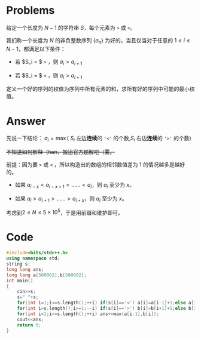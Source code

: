 # $\text{Problems}$
给定一个长度为 $N-1$ 的字符串 $S$，每个元素为 `>` 或 `<`。

我们称一个长度为 $N$ 的非负整数序列 $\{a_n\}$ 为好的，当且仅当对于任意的 $1\le i\le N-1$，都满足以下条件：

- 若 $S_i = $ `>` ，则 $a_i> a_{i+1}$

- 若 $S_i = $ `<` ，则 $a_i> a_{i+1}$

定义一个好的序列的权值为序列中所有元素的和，求所有好的序列中可能的最小权值。
# $\text{Answer}$
先说一下结论： $a_i=\max($ $S_i$ 左边**连续**的 `'<'` 的个数,$S_i$ 右边**连续**的 `'>'` 的个数$)$

~~不知道如何解释（han，搬运官方题解吧（雾。~~

前提：因为要 `>` 或 `<` ，所以构造出的数组的相邻数值差为 $1$ 的情况越多是越好的。

* 如果 $a_{i-x}<a_{i-x+1}<......<a_{i}$，则 $a_i$ 至少为 $x$。

* 如果 $a_{i}>a_{i+1}>......>a_{i+x}$，则 $a_i$ 至少为 $x$。

考虑到$2\le N\le 5\times 10^5$，于是用前缀和维护即可。
# $\text{Code}$
```cpp
#include<bits/stdc++.h>
using namespace std;
string s;
long long ans;
long long a[500002],b[500002];
int main()
{
    cin>>s;
    s=" "+s;
    for(int i=1;i<=s.length();++i) if(s[i]=='<') a[i]=a[i-1]+1;else a[i]=0;
    for(int i=s.length();i>=1;--i) if(s[i]=='>') b[i]=b[i+1]+1;else b[i]=0;
    for(int i=1;i<=s.length();++i) ans+=max(a[i-1],b[i]);
    cout<<ans;
    return 0;
}
```
